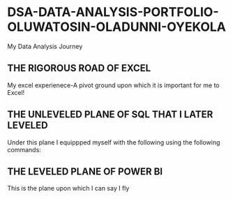 # DSA-DATA-ANALYSIS-PORTFOLIO-OLUWATOSIN-OLADUNNI-OYEKOLA
My Data Analysis Journey
## THE RIGOROUS ROAD OF EXCEL
My excel experienece-A pivot ground upon which it is important for me to Excel!

## THE UNLEVELED PLANE OF SQL THAT I LATER LEVELED
Under this plane I equippped myself with the following using the following commands:

## THE LEVELED PLANE OF POWER BI
This is the plane upon which I can say I fly
